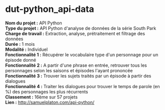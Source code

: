 # dut-python_api-data

**Nom du projet :** API Python    
**Type du projet :** API Python d'analyse de données de la série South Park    
**Charge de travail :** Extraction, analyse, prétraitement et filtrage des données   
**Durée :** 1 mois    
**Modalité :** Individuel     
**Fonctionnalité 1 :** Récupérer le vocabulaire type d'un personnage pour un épisode donné     
**Fonctionnalité 2 :** A partir d'une phrase en entrée, retrouver tous les personnages selon les saisons et épisodes l'ayant prononcée     
**Fonctionnalité 3 :** Trouver les sujets traités par un épisode à partir des dialogues     
**Fonctionnalité 4 :** Traiter les dialogues pour trouver le temps de parole (en %) des personnages les plus récurrents        
**Classement :** 16ème sur 57 projets       
**Lien :** http://samuelplaton.com/api-python/      
